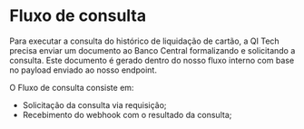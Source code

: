 # Fluxo de consulta

Para executar a consulta do histórico de liquidação de cartão, a QI Tech precisa enviar um documento ao Banco Central formalizando e solicitando a consulta. Este documento é gerado dentro do nosso fluxo interno com base no payload enviado ao nosso endpoint.

O Fluxo de consulta consiste em:

- Solicitação da consulta via requisição;
- Recebimento do webhook com o resultado da consulta;
